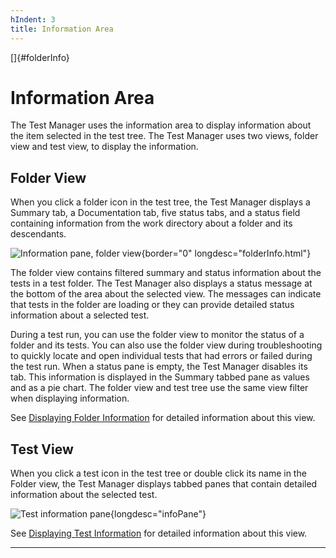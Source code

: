 ```yaml
---
hIndent: 3
title: Information Area
---
```


[]{#folderInfo}

# Information Area

The Test Manager uses the information area to display information about the item selected in the
test tree. The Test Manager uses two views, folder view and test view, to display the information.

## Folder View

When you click a folder icon in the test tree, the Test Manager displays a Summary tab, a
Documentation tab, five status tabs, and a status field containing information from the work
directory about a folder and its descendants.

![Information pane, folder view](../../images/JT4folderview.gif){border="0"
longdesc="folderInfo.html"}

The folder view contains filtered summary and status information about the tests in a test folder.
The Test Manager also displays a status message at the bottom of the area about the selected view.
The messages can indicate that tests in the folder are loading or they can provide detailed status
information about a selected test.

During a test run, you can use the folder view to monitor the status of a folder and its tests. You
can also use the folder view during troubleshooting to quickly locate and open individual tests that
had errors or failed during the test run. When a status pane is empty, the Test Manager disables its
tab. This information is displayed in the Summary tabbed pane as values and as a pie chart. The
folder view and test tree use the same view filter when displaying information.

See [Displaying Folder Information](../browse/folderInfo.html) for detailed information about this
view.

## Test View

When you click a test icon in the test tree or double click its name in the Folder view, the Test
Manager displays tabbed panes that contain detailed information about the selected test.

![Test information pane](../../images/JT4Tabbed.gif){longdesc="infoPane"}

See [Displaying Test Information](../browse/testInfo.html) for detailed information about this view.

----------------------------------------------------------------------------------------------------


